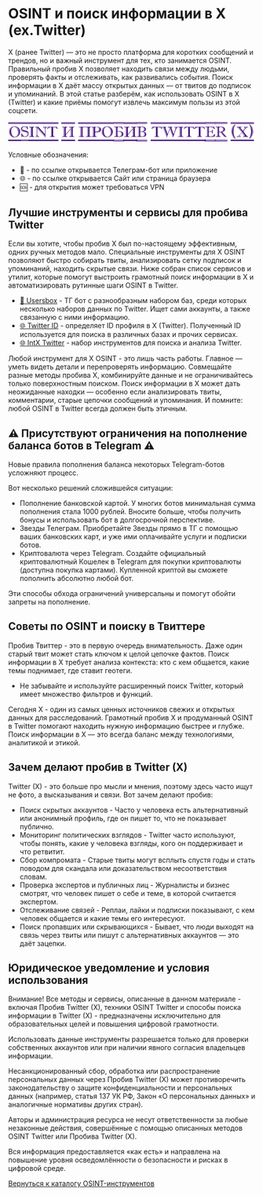 # OSINT и поиск информации в X (ex.Twitter)
X (ранее Twitter) — это не просто платформа для коротких сообщений и трендов, но и важный инструмент для тех, кто занимается OSINT. Правильный пробив X позволяет находить связи между людьми, проверять факты и отслеживать, как развивались события. Поиск информации в X даёт массу открытых данных — от твитов до подписок и упоминаний. В этой статье разберём, как использовать OSINT в X (Twitter) и какие приёмы помогут извлечь максимум пользы из этой соцсети.

![OSINT и пробив Twitter (X)](OSINT%20и%20пробив%20Twitter%20(X).jpg)

Условные обозначения:
* 📲 - по ссылке открывается Телеграм-бот или приложение
* 🌐 - по ссылке открывается Сайт или страница браузера
* 🆘 - для открытия может требоваться VPN

## Лучшие инструменты и сервисы для пробива Twitter
Если вы хотите, чтобы пробив X был по-настоящему эффективным, одних ручных методов мало. Специальные инструменты для X OSINT позволяют быстро собирать твиты, анализировать сетку подписок и упоминаний, находить скрытые связи. Ниже собран список сервисов и утилит, которые помогут выстроить грамотный поиск информации в X и автоматизировать рутинные шаги OSINT в Twitter.

* [📲 Usersbox](https://t.me/KNtzC_monitorRobot?start=NDA2ODQwMTU5) - ТГ бот с разнообразным набором баз, среди которых несколько наборов данных по Twitter. Ищет сами аккаунты, а также связанную с ними информацию.
* [🌐 Twitter ID](https://twiteridfinder.com/) - определяет ID профиля в X (Twitter). Полученный ID используется для поиска в различных базах и прочих сервисах.
* [🌐 IntX Twitter](https://intelx.io/tools?tab=twitter) - набор инструментов для поиска и анализа Twitter.

Любой инструмент для X OSINT - это лишь часть работы. Главное — уметь видеть детали и перепроверять информацию. Совмещайте разные методы пробива X, комбинируйте данные и не ограничивайтесь только поверхностным поиском. Поиск информации в X может дать неожиданные находки — особенно если анализировать твиты, комментарии, старые цепочки сообщений и упоминания. И помните: любой OSINT в Twitter всегда должен быть этичным.

## ⚠️ Присутствуют ограничения на пополнение баланса ботов в Telegram ⚠️
Новые правила пополнения баланса некоторых Telegram-ботов усложняют процесс.

Вот несколько решений сложившейся ситуации:
* Пополнение банковской картой. У многих ботов минимальная сумма пополнения стала 1000 рублей. Вносите больше, чтобы получить бонусы и использовать бот в долгосрочной перспективе.
* Звезды Телеграм. Приобретайте Звезды прямо в ТГ с помощью ваших банковских карт, и уже ими оплачивайте услуги и подписки ботов.
* Криптовалюта через Telegram. Создайте официальный криптовалютный Кошелек в Telegram для покупки криптовалюты (доступна покупка картами). Купленной криптой вы сможете пополнить абсолютно любой бот.

Эти способы обхода ограничений универсальны и помогут обойти запреты на пополнение.

## Советы по OSINT и поиску в Твиттере
Пробив Твиттер - это в первую очередь внимательность. Даже один старый твит может стать ключом к целой цепочке фактов. Поиск информации в X требует анализа контекста: кто с кем общается, какие темы поднимает, где ставит геотеги.

* Не забывайте и используйте расширенный поиск Twitter, который имеет множество фильтров и функций.

Сегодня X - один из самых ценных источников свежих и открытых данных для расследований. Грамотный пробив X и продуманный OSINT в Twitter помогают находить нужную информацию быстрее и глубже. Поиск информации в X — это всегда баланс между технологиями, аналитикой и этикой.

## Зачем делают пробив в Twitter (X)
Twitter (X) - это больше про мысли и мнения, поэтому здесь часто ищут не фото, а высказывания и связи. Вот зачем делают пробив:
* Поиск скрытых аккаунтов - Часто у человека есть альтернативный или анонимный профиль, где он пишет то, что не показывает публично.
* Мониторинг политических взглядов - Twitter часто используют, чтобы понять, какие у человека взгляды, кого он поддерживает и что ретвитит.
* Сбор компромата - Старые твиты могут всплыть спустя годы и стать поводом для скандала или доказательством несоответствия словам.
* Проверка экспертов и публичных лиц - Журналисты и бизнес смотрят, что человек пишет о себе и теме, в которой считается экспертом.
* Отслеживание связей - Реплаи, лайки и подписки показывают, с кем человек общается и какие темы его интересуют.
* Поиск пропавших или скрывающихся - Бывает, что люди выходят на связь через твиты или пишут с альтернативных аккаунтов — это даёт зацепки.

## Юридическое уведомление и условия использования
Внимание! Все методы и сервисы, описанные в данном материале - включая Пробив Twitter (X), техники OSINT Twitter и способы поиска информации в Twitter (X) - предназначены исключительно для образовательных целей и повышения цифровой грамотности.

Использовать данные инструменты разрешается только для проверки собственных аккаунтов или при наличии явного согласия владельцев информации.

Несанкционированный сбор, обработка или распространение персональных данных через Пробив Twitter (X) может противоречить законодательству о защите конфиденциальности и персональных данных (например, статья 137 УК РФ, Закон «О персональных данных» и аналогичные нормативы других стран).

Авторы и администрация ресурса не несут ответственности за любые незаконные действия, совершённые с помощью описанных методов OSINT Twitter или Пробива Twitter (X).

Вся информация предоставляется «как есть» и направлена на повышение уровня осведомлённости о безопасности и рисках в цифровой среде.

[Вернуться к каталогу OSINT-инструментов](https://github.com/OSINT-searcher/probiv_i_OSINT_instrumenti)
